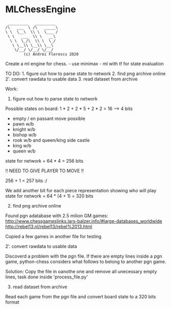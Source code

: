 # MLChessEngine

     _________   _________
    /\   ___  \ /\   _____\
    \ \  \__\  \\ \  \___ /
     \ \   ___  \\ \   __\
      \ \  \_/\  \\ \  \_/
       \ \__\\ \__\\ \__\
        \/__/ \/__/ \/__/
            (c) Andrei Florescu 2020


Create a ml engine for chess.
	- use minimax
	- ml with tf for state evaluation

TO DO:
	1. 	figure out how to parse state to network
	2. 	find png archive online
	2'.	convert rawdata to usable data
	3. 	read dataset from archive

Work:

1. 	figure out how to parse state to network

Possible states on board: 1 * 2 + 2 * 5 + 2 * 2 = 16 --> 4 bits

* empty / en passant move possible
* pawn w/b
* knight w/b
* bishop w/b
* rook w/b and queen/king side castle
* king w/b	
* queen w/b

state for network = 64 * 4 = 256 bits

!! NEED TO GIVE PLAYER TO MOVE !!

256 + 1 = 257 bits :/

We add another bit for each piece representation showing who will play
state for network = 64 * (4 + 1) = 320 bits


2. 	find png archive online

Found pgn adatabase with 2.5 milion GM games:
http://www.chessgameslinks.lars-balzer.info/#large-databases_worldwide
http://rebel13.nl/rebel13/rebel%2013.html

Copied a few games in another file for testing


2'.	convert rawdata to usable data

Discoverd a problem with the pgn file. If there are empty lines inside a pgn 
game, python-chess considers what follows to belong to another pgn game.

Solution: 	Copy the file in oanothe one and remove all unecessary empty lines, 
			task done inside 'process_file.py'


3. 	read dataset from archive

Read each game from the pgn file and convert board state to a 320 bits format 
